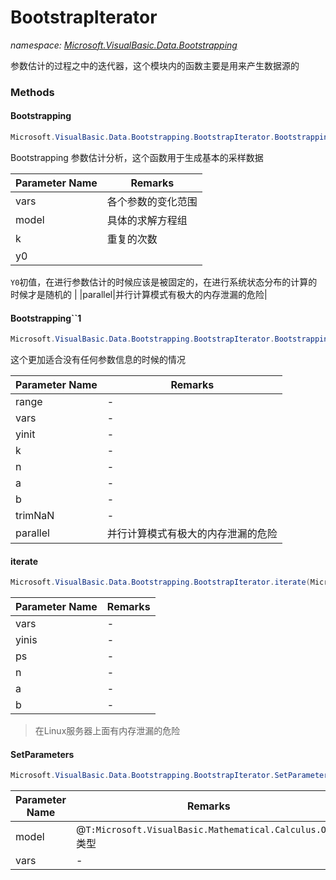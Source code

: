 ﻿# BootstrapIterator
_namespace: <a href="#" onClick="load('/docs/Microsoft.VisualBasic.Data.Bootstrapping/index.md')">Microsoft.VisualBasic.Data.Bootstrapping</a>_

参数估计的过程之中的迭代器，这个模块内的函数主要是用来产生数据源的



### Methods

#### Bootstrapping
```csharp
Microsoft.VisualBasic.Data.Bootstrapping.BootstrapIterator.Bootstrapping(System.Type,System.Collections.Generic.IEnumerable{Microsoft.VisualBasic.ComponentModel.DataSourceModel.NamedValue{Microsoft.VisualBasic.Mathematical.INextRandomNumber}},System.Collections.Generic.IEnumerable{Microsoft.VisualBasic.ComponentModel.DataSourceModel.NamedValue{Microsoft.VisualBasic.Mathematical.INextRandomNumber}},System.Int64,System.Int32,System.Double,System.Double,System.Boolean,System.Boolean,System.Boolean)
```
Bootstrapping 参数估计分析，这个函数用于生成基本的采样数据

|Parameter Name|Remarks|
|--------------|-------|
|vars|各个参数的变化范围|
|model|具体的求解方程组|
|k|重复的次数|
|y0|
 ``Y0``初值，在进行参数估计的时候应该是被固定的，在进行系统状态分布的计算的时候才是随机的
 |
|parallel|并行计算模式有极大的内存泄漏的危险|


#### Bootstrapping``1
```csharp
Microsoft.VisualBasic.Data.Bootstrapping.BootstrapIterator.Bootstrapping``1(Microsoft.VisualBasic.Mathematical.PreciseRandom,System.Collections.Generic.IEnumerable{System.String},System.Collections.Generic.IEnumerable{System.String},System.Int64,System.Int32,System.Double,System.Double,System.Boolean,System.Boolean)
```
这个更加适合没有任何参数信息的时候的情况

|Parameter Name|Remarks|
|--------------|-------|
|range|-|
|vars|-|
|yinit|-|
|k|-|
|n|-|
|a|-|
|b|-|
|trimNaN|-|
|parallel|并行计算模式有极大的内存泄漏的危险|


#### iterate
```csharp
Microsoft.VisualBasic.Data.Bootstrapping.BootstrapIterator.iterate(Microsoft.VisualBasic.ComponentModel.DataSourceModel.NamedValue{Microsoft.VisualBasic.Mathematical.INextRandomNumber}[],System.Type,Microsoft.VisualBasic.ComponentModel.DataSourceModel.NamedValue{Microsoft.VisualBasic.Mathematical.INextRandomNumber}[],System.Collections.Generic.Dictionary{System.String,System.Action{System.Object,System.Double}},System.Int32,System.Double,System.Double)
```


|Parameter Name|Remarks|
|--------------|-------|
|vars|-|
|yinis|-|
|ps|-|
|n|-|
|a|-|
|b|-|

> 在Linux服务器上面有内存泄漏的危险

#### SetParameters
```csharp
Microsoft.VisualBasic.Data.Bootstrapping.BootstrapIterator.SetParameters(System.Collections.Generic.IEnumerable{System.String},System.Type)
```


|Parameter Name|Remarks|
|--------------|-------|
|model|@``T:Microsoft.VisualBasic.Mathematical.Calculus.ODEs``类型|
|vars|-|



